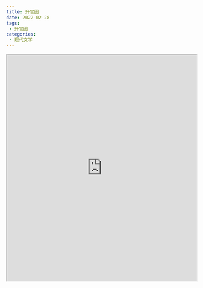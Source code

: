 ```yaml
---
title: 升官图
date: 2022-02-28
tags:
 - 升官图
categories:
 - 现代文学
---
```




<iframe src="https://study-doc.yourtools.icu/pdf/web/viewer.html?file=https://vkceyugu.cdn.bspapp.com/VKCEYUGU-e9075d72-0451-48df-afe1-d46932ae4554/d05ef120-2931-45ee-8057-d0ab059d8018.pdf" width="100%" height="600px"></iframe>
